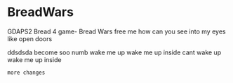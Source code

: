 # BreadWars
GDAPS2 Bread 4 game- Bread Wars
free me
 how can you see into my eyes
 like open doors
 
 ddsdsda
 become soo numb
 wake me up
	wake me up inside
cant wake up
	wake me up inside

	more changes
